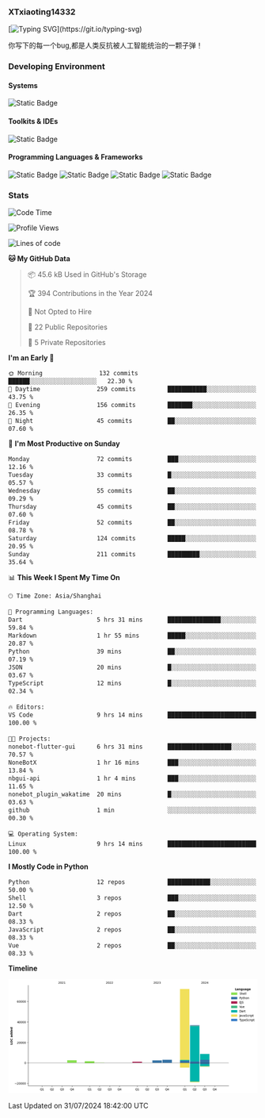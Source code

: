 ### XTxiaoting14332

[![Typing SVG](https://readme-typing-svg.herokuapp.com?font=JetBrians+Mono&pause=1000&random=false&width=435&lines=Hello+World!)](https://git.io/typing-svg)

你写下的每一个bug,都是人类反抗被人工智能统治的一颗子弹！

### Developing Environment

#### Systems

![Static Badge](https://img.shields.io/badge/Ubuntu-%20?style=flat-square&logo=ubuntu&logoColor=white&color=E34F26)

#### Toolkits & IDEs

![Static Badge](https://img.shields.io/badge/Visual%20Studio%20Code-%20?style=flat-square&logo=visualstudiocode&logoColor=white&color=blue)

#### Programming Languages & Frameworks

![Static Badge](https://img.shields.io/badge/Dart-%20?style=flat-square&logo=dart&logoColor=white&color=0175C2)
![Static Badge](https://img.shields.io/badge/Flutter-%20?style=flat-square&logo=flutter&logoColor=white&color=02569B)
![Static Badge](https://img.shields.io/badge/Python-%20?style=flat-square&logo=python&logoColor=white&color=E7A781)
![Static Badge](https://img.shields.io/badge/Bash%20Shell-%20?style=flat-square&logo=shell&logoColor=white&color=49D868)

### Stats

<!--START_SECTION:waka-->
![Code Time](http://img.shields.io/badge/Code%20Time-93%20hrs%2041%20mins-blue)

![Profile Views](http://img.shields.io/badge/Profile%20Views-0-blue)

![Lines of code](https://img.shields.io/badge/From%20Hello%20World%20I%27ve%20Written-127.8%20thousand%20lines%20of%20code-blue)

**🐱 My GitHub Data** 

> 📦 45.6 kB Used in GitHub's Storage 
 > 
> 🏆 394 Contributions in the Year 2024
 > 
> 🚫 Not Opted to Hire
 > 
> 📜 22 Public Repositories 
 > 
> 🔑 5 Private Repositories 
 > 
**I'm an Early 🐤** 

```text
🌞 Morning                132 commits         ██████░░░░░░░░░░░░░░░░░░░   22.30 % 
🌆 Daytime                259 commits         ███████████░░░░░░░░░░░░░░   43.75 % 
🌃 Evening                156 commits         ███████░░░░░░░░░░░░░░░░░░   26.35 % 
🌙 Night                  45 commits          ██░░░░░░░░░░░░░░░░░░░░░░░   07.60 % 
```
📅 **I'm Most Productive on Sunday** 

```text
Monday                   72 commits          ███░░░░░░░░░░░░░░░░░░░░░░   12.16 % 
Tuesday                  33 commits          █░░░░░░░░░░░░░░░░░░░░░░░░   05.57 % 
Wednesday                55 commits          ██░░░░░░░░░░░░░░░░░░░░░░░   09.29 % 
Thursday                 45 commits          ██░░░░░░░░░░░░░░░░░░░░░░░   07.60 % 
Friday                   52 commits          ██░░░░░░░░░░░░░░░░░░░░░░░   08.78 % 
Saturday                 124 commits         █████░░░░░░░░░░░░░░░░░░░░   20.95 % 
Sunday                   211 commits         █████████░░░░░░░░░░░░░░░░   35.64 % 
```


📊 **This Week I Spent My Time On** 

```text
🕑︎ Time Zone: Asia/Shanghai

💬 Programming Languages: 
Dart                     5 hrs 31 mins       ███████████████░░░░░░░░░░   59.84 % 
Markdown                 1 hr 55 mins        █████░░░░░░░░░░░░░░░░░░░░   20.87 % 
Python                   39 mins             ██░░░░░░░░░░░░░░░░░░░░░░░   07.19 % 
JSON                     20 mins             █░░░░░░░░░░░░░░░░░░░░░░░░   03.67 % 
TypeScript               12 mins             █░░░░░░░░░░░░░░░░░░░░░░░░   02.34 % 

🔥 Editors: 
VS Code                  9 hrs 14 mins       █████████████████████████   100.00 % 

🐱‍💻 Projects: 
nonebot-flutter-gui      6 hrs 31 mins       ██████████████████░░░░░░░   70.57 % 
NoneBotX                 1 hr 16 mins        ███░░░░░░░░░░░░░░░░░░░░░░   13.84 % 
nbgui-api                1 hr 4 mins         ███░░░░░░░░░░░░░░░░░░░░░░   11.65 % 
nonebot_plugin_wakatime  20 mins             █░░░░░░░░░░░░░░░░░░░░░░░░   03.63 % 
github                   1 min               ░░░░░░░░░░░░░░░░░░░░░░░░░   00.30 % 

💻 Operating System: 
Linux                    9 hrs 14 mins       █████████████████████████   100.00 % 
```

**I Mostly Code in Python** 

```text
Python                   12 repos            ████████████░░░░░░░░░░░░░   50.00 % 
Shell                    3 repos             ███░░░░░░░░░░░░░░░░░░░░░░   12.50 % 
Dart                     2 repos             ██░░░░░░░░░░░░░░░░░░░░░░░   08.33 % 
JavaScript               2 repos             ██░░░░░░░░░░░░░░░░░░░░░░░   08.33 % 
Vue                      2 repos             ██░░░░░░░░░░░░░░░░░░░░░░░   08.33 % 
```



**Timeline**

![Lines of Code chart](https://raw.githubusercontent.com/XTxiaoting14332/XTxiaoting14332/main/assets/bar_graph.png)


 Last Updated on 31/07/2024 18:42:00 UTC
<!--END_SECTION:waka-->